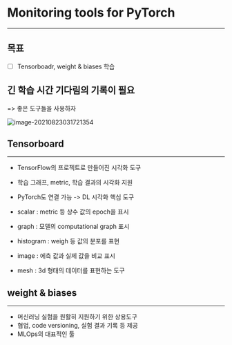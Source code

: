 # Monitoring tools for PyTorch

--------------------

## 목표

- [ ] Tensorboadr, weight & biases 학습



## 긴 학습 시간 기다림의 기록이 필요

=> 좋은 도구들을 사용하자

![image-20210823031721354](https://raw.githubusercontent.com/choesuhong/save-image-repo/image/img/image-20210823031721354.png)



## Tensorboard

----------------------------

- TensorFlow의 프로젝트로 만들어진 시각화 도구
- 학습 그래프, metric, 학습 결과의 시각화 지원
- PyTorch도 연결 가능 -> DL 시각화 핵심 도구

- scalar : metric 등 상수 값의 epoch을 표시
- graph : 모델의 computational graph 표시
- histogram : weigh 등 값의 분포를 표현
- image : 에측 값과 실제 값을 비교 표시
- mesh : 3d 형태의 데이터를 표현하는 도구



## weight & biases

-----------------------------

- 머신러닝 실험을 원활히 지원하기 위한 상용도구
- 협업, code versioning, 실험 결과 기록 등 제공
- MLOps의 대표적인 툴